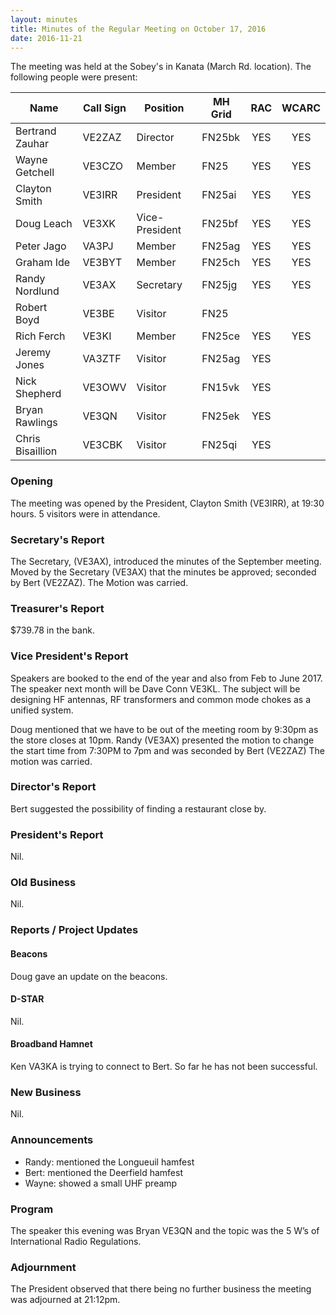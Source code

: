 ```yaml
---
layout: minutes
title: Minutes of the Regular Meeting on October 17, 2016
date: 2016-11-21
---
```


The meeting was held at the Sobey's in Kanata (March Rd. location).
The following people were present:

| Name             | Call Sign | Position       | MH Grid | RAC | WCARC |
|------------------|-----------|----------------|---------|:---:|:-----:|
| Bertrand Zauhar  | VE2ZAZ    | Director       | FN25bk  | YES |  YES  |
| Wayne Getchell   | VE3CZO    | Member         | FN25    | YES |  YES  |
| Clayton Smith    | VE3IRR    | President      | FN25ai  | YES |  YES  |
| Doug Leach       | VE3XK     | Vice-President | FN25bf  | YES |  YES  |
| Peter Jago       | VA3PJ     | Member         | FN25ag  | YES |  YES  |
| Graham Ide       | VE3BYT    | Member         | FN25ch  | YES |  YES  |
| Randy Nordlund   | VE3AX     | Secretary      | FN25jg  | YES |  YES  |
| Robert Boyd      | VE3BE     | Visitor        | FN25    |     |       |
| Rich Ferch       | VE3KI     | Member         | FN25ce  | YES |  YES  |
| Jeremy Jones     | VA3ZTF    | Visitor        | FN25ag  | YES |       |
| Nick Shepherd    | VE3OWV    | Visitor        | FN15vk  | YES |       |
| Bryan Rawlings   | VE3QN     | Visitor        | FN25ek  | YES |       |
| Chris Bisaillion | VE3CBK    | Visitor        | FN25qi  | YES |       |

### Opening

The meeting was opened by the President, Clayton Smith (VE3IRR), at 19:30 hours.
5 visitors were in attendance.

### Secretary's Report

The Secretary, (VE3AX), introduced the minutes of the September meeting.
Moved by the Secretary (VE3AX) that the minutes be approved; seconded by Bert (VE2ZAZ).
The Motion was carried.

### Treasurer's Report

$739.78 in the bank.

### Vice President's Report

Speakers are booked to the end of the year and also from Feb to June 2017.
The speaker next month will be Dave Conn VE3KL. The subject will be designing HF antennas, RF transformers and common mode chokes as a unified system.

Doug mentioned that we have to be out of the meeting room by 9:30pm as the store closes at 10pm.
Randy (VE3AX) presented the motion to change the start time from 7:30PM to 7pm and was seconded by Bert (VE2ZAZ)
The motion was carried.

### Director's Report

Bert suggested the possibility of finding a restaurant close by.

### President's Report

Nil.

### Old Business

Nil.

### Reports / Project Updates

#### Beacons

Doug gave an update on the beacons.

#### D-STAR

Nil.

#### Broadband Hamnet

Ken VA3KA is trying to connect to Bert. So far he has not been successful.

### New Business

Nil.

### Announcements

* Randy: mentioned the Longueuil hamfest
* Bert: mentioned the Deerfield hamfest
* Wayne: showed a small UHF preamp

### Program

The speaker this evening was Bryan VE3QN and the topic was the 5 W’s of International Radio Regulations.

### Adjournment

The President observed that there being no further business the meeting was adjourned at 21:12pm.
